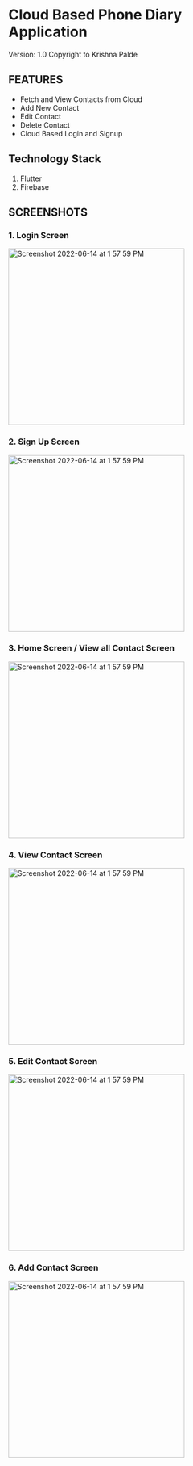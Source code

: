 # Cloud Based Phone Diary Application 

Version: 1.0
Copyright to Krishna Palde

 FEATURES
-----------

- Fetch and View Contacts from Cloud
- Add New Contact
- Edit Contact
- Delete Contact
- Cloud Based Login and Signup

 Technology Stack
--------------------
1. Flutter
2. Firebase


 SCREENSHOTS
---------------

### 1.  Login Screen

<img width="350" alt="Screenshot 2022-06-14 at 1 57 59 PM" src="https://user-images.githubusercontent.com/81459485/174644064-6d09fd7b-a4c3-496b-8382-204946143f57.png">



### 2.  Sign Up Screen

<img width="350" alt="Screenshot 2022-06-14 at 1 57 59 PM" src="https://user-images.githubusercontent.com/81459485/174633639-f421154d-718d-45d6-ba56-64d2b726c678.png">


### 3.  Home Screen / View all Contact Screen

<img width="350" alt="Screenshot 2022-06-14 at 1 57 59 PM" src="https://user-images.githubusercontent.com/81459485/174633754-42455e70-03fd-41b7-8b2d-d5129913bdd8.png">


### 4.  View Contact Screen

<img width="350" alt="Screenshot 2022-06-14 at 1 57 59 PM" src="https://user-images.githubusercontent.com/81459485/174633889-d832a8cf-97df-43f4-b9d3-4df18339f116.png">


### 5.  Edit Contact Screen

<img width="350" alt="Screenshot 2022-06-14 at 1 57 59 PM" src="https://user-images.githubusercontent.com/81459485/174633958-6f27542a-6dc6-421c-bc9a-ad9c47d986aa.png">


### 6.  Add Contact Screen

<img width="350" alt="Screenshot 2022-06-14 at 1 57 59 PM" src="https://user-images.githubusercontent.com/81459485/174634035-9057d742-ba32-4fc8-af2f-6084ca7e6170.png">


